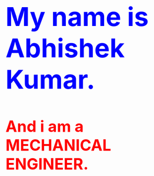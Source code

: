 <html>
<head>
<style>
body {background-image: url("https://wall.alphacoders.com/big.php?i=677605");
}
h1{color:blue;
 font-size:500%;
}
h2{color:red;
  font-size:300%;
}
</style>
</head>
<body>
<h1>My name is Abhishek Kumar.</h1>
<h2>And i am a MECHANICAL ENGINEER.</h2>
</body>
</html>
